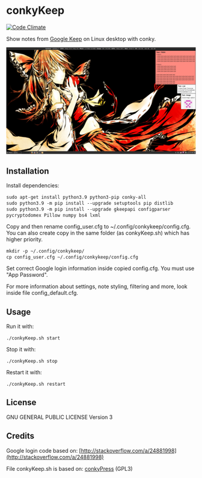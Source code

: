 conkyKeep
=========
[![Code Climate](https://codeclimate.com/github/kunesj/conkyKeep/badges/gpa.svg)](https://codeclimate.com/github/kunesj/conkyKeep)

Show notes from [Google Keep](https://keep.google.com/) on Linux desktop with conky.

![Preview](preview.jpg)

Installation
------------

Install dependencies:

    sudo apt-get install python3.9 python3-pip conky-all
    sudo python3.9 -m pip install --upgrade setuptools pip distlib
    sudo python3.9 -m pip install --upgrade gkeepapi configparser pycryptodomex Pillow numpy bs4 lxml

Copy and then rename config_user.cfg to ~/.config/conkykeep/config.cfg. You can also create copy in the same folder (as conkyKeep.sh) which has higher priority.

    mkdir -p ~/.config/conkykeep/
    cp config_user.cfg ~/.config/conkykeep/config.cfg

Set correct Google login information inside copied config.cfg. You must use "App Password".

For more information about settings, note styling, filtering and more, look inside file config_default.cfg.


Usage
-----

Run it with:

    ./conkyKeep.sh start

Stop it with:

    ./conkyKeep.sh stop

Restart it with:

    ./conkyKeep.sh restart


License
-------
GNU GENERAL PUBLIC LICENSE Version 3


Credits
-------
Google login code based on: [http://stackoverflow.com/a/24881998](http://stackoverflow.com/a/24881998)

File conkyKeep.sh is based on: [conkyPress](https://github.com/linuxm0nk3ys/conkyPress) (GPL3)


